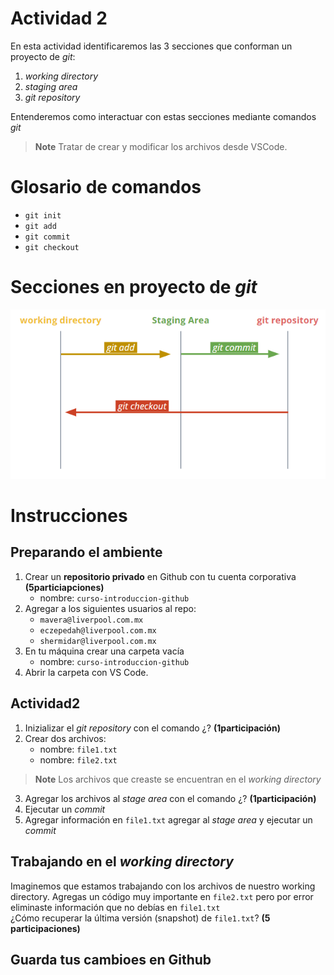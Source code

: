# Actividad 2
En esta actividad identificaremos las 3 secciones que conforman
un proyecto de *git*:
   1. *working directory*
   2. *staging area*
   3. *git repository*

Entenderemos como interactuar con estas secciones mediante comandos *git*

> **Note**
> Tratar de crear y modificar los archivos desde VSCode.

# Glosario de comandos
- `git init`
- `git add`
- `git commit`
- `git checkout`

# Secciones en proyecto de *git*
![Alt text](/img/secciones.PNG?raw=true "Secciones")


# Instrucciones
## Preparando el ambiente
1. Crear un **repositorio privado** en Github con tu cuenta corporativa **(5particiapciones)**
      - nombre: `curso-introduccion-github`
2. Agregar a los siguientes usuarios al repo:
      - `mavera@liverpool.com.mx`
      - `eczepedah@liverpool.com.mx`
      - `shermidar@liverpool.com.mx`
3. En tu máquina crear una carpeta vacía
      - nombre: `curso-introduccion-github`
4. Abrir la carpeta con VS Code.

## Actividad2
1. Inizializar el *git repository* con el comando ¿? **(1participación)**
2. Crear dos archivos:
      - nombre: `file1.txt`
      - nombre: `file2.txt`
> **Note**
> Los archivos que creaste se encuentran en el *working directory*
3. Agregar los archivos al *stage area* con el comando ¿? **(1participación)**
4. Ejecutar un *commit*
5. Agregar información en `file1.txt` agregar al *stage area* y ejecutar un *commit* 

##  Trabajando en el *working directory*<br/>
Imaginemos que estamos trabajando con los archivos de nuestro working directory.
Agregas un código muy importante en `file2.txt` pero por error eliminaste información
que no debías en `file1.txt`<br/>
¿Cómo recuperar la última versión (snapshot) de `file1.txt`? **(5 participaciones)**

## Guarda tus cambioes en Github


